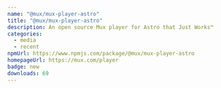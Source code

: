 ```yaml
---
name: "@mux/mux-player-astro"
title: "@mux/mux-player-astro"
description: An open source Mux player for Astro that Just Works™
categories:
  - media
  - recent
npmUrl: https://www.npmjs.com/package/@mux/mux-player-astro
homepageUrl: https://mux.com/player
badge: new
downloads: 69
---
```

